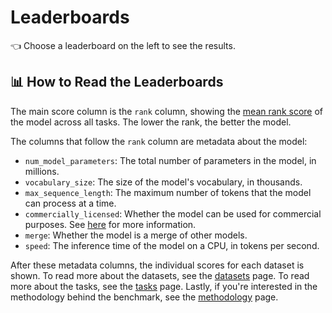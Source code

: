 # Leaderboards

👈 Choose a leaderboard on the left to see the results.


## 📊 How to Read the Leaderboards

The main score column is the `rank` column, showing the [mean rank
score](/methodology.md) of the model across all tasks. The lower the rank, the better the
model.

The columns that follow the `rank` column are metadata about the model:

- `num_model_parameters`: The total number of parameters in the model, in millions.
- `vocabulary_size`: The size of the model's vocabulary, in thousands.
- `max_sequence_length`: The maximum number of tokens that the model can process at a
  time.
- `commercially_licensed`: Whether the model can be used for commercial purposes. See
  [here](/faq.md) for more information.
- `merge`: Whether the model is a merge of other models.
- `speed`: The inference time of the model on a CPU, in tokens per second.

After these metadata columns, the individual scores for each dataset is shown. To read
more about the datasets, see the [datasets](/datasets) page. To read more about the
tasks, see the [tasks](/tasks) page. Lastly, if you're interested in the methodology
behind the benchmark, see the [methodology](/methodology) page.
